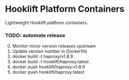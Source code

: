 # Hooklift Platform Containers

Lightweight Hooklift platform containers.





### TODO: automate release

0. Monitor minor version releases upstream
1. Update version number in Dockerfile
2. docker build -t haproxy/v1.8.9 .
3. docker build -t hooklift/haproxy:latest .
4. docker push hooklift/haproxy:v1.8.9
5. docker push hooklift/haproxy:latest
